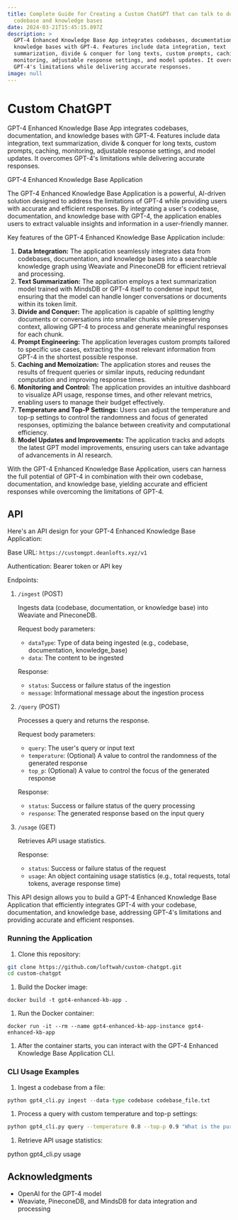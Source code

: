 ```yaml
---
title: Complete Guide for Creating a Custom ChatGPT that can talk to docs,
  codebase and knowledge bases
date: 2024-03-21T15:45:15.897Z
description: >
  GPT-4 Enhanced Knowledge Base App integrates codebases, documentation, and
  knowledge bases with GPT-4. Features include data integration, text
  summarization, divide & conquer for long texts, custom prompts, caching,
  monitoring, adjustable response settings, and model updates. It overcomes
  GPT-4's limitations while delivering accurate responses.
image: null
---
```

# Custom ChatGPT

GPT-4 Enhanced Knowledge Base App integrates codebases, documentation, and knowledge bases with GPT-4. Features include data integration, text summarization, divide & conquer for long texts, custom prompts, caching, monitoring, adjustable response settings, and model updates. It overcomes GPT-4's limitations while delivering accurate responses.

GPT-4 Enhanced Knowledge Base Application

The GPT-4 Enhanced Knowledge Base Application is a powerful, AI-driven solution designed to address the limitations of GPT-4 while providing users with accurate and efficient responses. By integrating a user's codebase, documentation, and knowledge base with GPT-4, the application enables users to extract valuable insights and information in a user-friendly manner.

Key features of the GPT-4 Enhanced Knowledge Base Application include:

1. **Data Integration:** The application seamlessly integrates data from codebases, documentation, and knowledge bases into a searchable knowledge graph using Weaviate and PineconeDB for efficient retrieval and processing.
2. **Text Summarization:** The application employs a text summarization model trained with MindsDB or GPT-4 itself to condense input text, ensuring that the model can handle longer conversations or documents within its token limit.
3. **Divide and Conquer:** The application is capable of splitting lengthy documents or conversations into smaller chunks while preserving context, allowing GPT-4 to process and generate meaningful responses for each chunk.
4. **Prompt Engineering:** The application leverages custom prompts tailored to specific use cases, extracting the most relevant information from GPT-4 in the shortest possible response.
5. **Caching and Memoization:** The application stores and reuses the results of frequent queries or similar inputs, reducing redundant computation and improving response times.
6. **Monitoring and Control:** The application provides an intuitive dashboard to visualize API usage, response times, and other relevant metrics, enabling users to manage their budget effectively.
7. **Temperature and Top-P Settings:** Users can adjust the temperature and top-p settings to control the randomness and focus of generated responses, optimizing the balance between creativity and computational efficiency.
8. **Model Updates and Improvements:** The application tracks and adopts the latest GPT model improvements, ensuring users can take advantage of advancements in AI research.

With the GPT-4 Enhanced Knowledge Base Application, users can harness the full potential of GPT-4 in combination with their own codebase, documentation, and knowledge base, yielding accurate and efficient responses while overcoming the limitations of GPT-4.

## API

Here's an API design for your GPT-4 Enhanced Knowledge Base Application:

Base URL: `https://customgpt.deanlofts.xyz/v1`

Authentication: Bearer token or API key

Endpoints:

1. `/ingest` (POST)

   Ingests data (codebase, documentation, or knowledge base) into Weaviate and PineconeDB.

   Request body parameters:

   * `dataType`: Type of data being ingested (e.g., codebase, documentation, knowledge_base)
   * `data`: The content to be ingested

   Response:

   * `status`: Success or failure status of the ingestion
   * `message`: Informational message about the ingestion process
2. `/query` (POST)

   Processes a query and returns the response.

   Request body parameters:

   * `query`: The user's query or input text
   * `temperature`: (Optional) A value to control the randomness of the generated response
   * `top_p`: (Optional) A value to control the focus of the generated response

   Response:

   * `status`: Success or failure status of the query processing
   * `response`: The generated response based on the input query
3. `/usage` (GET)

   Retrieves API usage statistics.

   Response:

   * `status`: Success or failure status of the request
   * `usage`: An object containing usage statistics (e.g., total requests, total tokens, average response time)

This API design allows you to build a GPT-4 Enhanced Knowledge Base Application that efficiently integrates GPT-4 with your codebase, documentation, and knowledge base, addressing GPT-4's limitations and providing accurate and efficient responses.

### Running the Application

1. Clone this repository:

```bash
git clone https://github.com/loftwah/custom-chatgpt.git
cd custom-chatgpt
```

1. Build the Docker image:

`docker build -t gpt4-enhanced-kb-app .`

1. Run the Docker container:

`docker run -it --rm --name gpt4-enhanced-kb-app-instance gpt4-enhanced-kb-app`

1. After the container starts, you can interact with the GPT-4 Enhanced Knowledge Base Application CLI.

### CLI Usage Examples

1. Ingest a codebase from a file:

```python
python gpt4_cli.py ingest --data-type codebase codebase_file.txt
```

1. Process a query with custom temperature and top-p settings:

```bash
python gpt4_cli.py query --temperature 0.8 --top-p 0.9 "What is the purpose of this function?"
```

1. Retrieve API usage statistics:

python gpt4_cli.py usage

## Acknowledgments

* OpenAI for the GPT-4 model
* Weaviate, PineconeDB, and MindsDB for data integration and processing